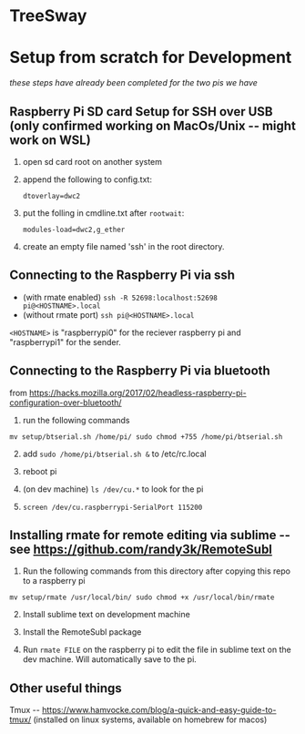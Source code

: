 # TreeSway

# Setup from scratch for Development

*these steps have already been completed for the two pis we have*


## Raspberry Pi SD card Setup for SSH over USB (only confirmed working on MacOs/Unix -- might work on WSL)


1. open sd card root on another system
2. append the following to config.txt: 

	`dtoverlay=dwc2`

3. put the folling in cmdline.txt after `rootwait`:
	
	`modules-load=dwc2,g_ether`

4. create an empty file named 'ssh' in the root directory. 



## Connecting to the Raspberry Pi via ssh 

* (with rmate enabled) `ssh -R 52698:localhost:52698 pi@<HOSTNAME>.local`
* (without rmate port) `ssh pi@<HOSTNAME>.local`

`<HOSTNAME>` is "raspberrypi0" for the reciever raspberry pi and "raspberrypi1" for the sender. 

## Connecting to the Raspberry Pi via bluetooth 

from https://hacks.mozilla.org/2017/02/headless-raspberry-pi-configuration-over-bluetooth/

1. run the following commands

`
mv setup/btserial.sh /home/pi/
sudo chmod +755 /home/pi/btserial.sh
`

2. add `sudo /home/pi/btserial.sh &` to /etc/rc.local

3. reboot pi

4. (on dev machine) `ls /dev/cu.*` to look for the pi

5. `screen /dev/cu.raspberrypi-SerialPort 115200`


## Installing rmate for remote editing via sublime -- see https://github.com/randy3k/RemoteSubl

1. Run the following commands from this directory after copying this repo to a raspberry pi

`
mv setup/rmate /usr/local/bin/
sudo chmod +x /usr/local/bin/rmate
`

2. Install sublime text on development machine

3. Install the RemoteSubl package 

4. Run `rmate FILE` on the raspberry pi to edit the file in sublime text on the dev machine. Will automatically save to the pi. 

## Other useful things

Tmux -- https://www.hamvocke.com/blog/a-quick-and-easy-guide-to-tmux/ (installed on linux systems, available on homebrew for macos)